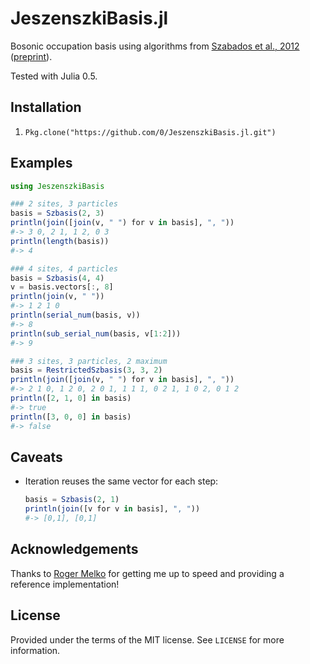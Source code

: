 # JeszenszkiBasis.jl

Bosonic occupation basis using algorithms from [Szabados et al., 2012](http://dx.doi.org/10.1016/j.chemphys.2011.10.003) ([preprint](http://coulson.chem.elte.hu/surjan/PREPRINTS/181.pdf)).

Tested with Julia 0.5.


## Installation

1. `Pkg.clone("https://github.com/0/JeszenszkiBasis.jl.git")`


## Examples

```julia
using JeszenszkiBasis
```

```julia
### 2 sites, 3 particles
basis = Szbasis(2, 3)
println(join([join(v, " ") for v in basis], ", "))
#-> 3 0, 2 1, 1 2, 0 3
println(length(basis))
#-> 4
```

```julia
### 4 sites, 4 particles
basis = Szbasis(4, 4)
v = basis.vectors[:, 8]
println(join(v, " "))
#-> 1 2 1 0
println(serial_num(basis, v))
#-> 8
println(sub_serial_num(basis, v[1:2]))
#-> 9
```

```julia
### 3 sites, 3 particles, 2 maximum
basis = RestrictedSzbasis(3, 3, 2)
println(join([join(v, " ") for v in basis], ", "))
#-> 2 1 0, 1 2 0, 2 0 1, 1 1 1, 0 2 1, 1 0 2, 0 1 2
println([2, 1, 0] in basis)
#-> true
println([3, 0, 0] in basis)
#-> false
```


## Caveats

* Iteration reuses the same vector for each step:

  ```julia
  basis = Szbasis(2, 1)
  println(join([v for v in basis], ", "))
  #-> [0,1], [0,1]
  ```


## Acknowledgements

Thanks to [Roger Melko](http://www.science.uwaterloo.ca/~rgmelko/) for getting me up to speed and providing a reference implementation!


## License

Provided under the terms of the MIT license.
See `LICENSE` for more information.
